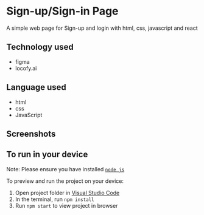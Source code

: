 
  # Sign-up/Sign-in Page
  A simple web page for Sign-up and login with html, css, javascript and react 
  ## Technology used
  * figma
  * locofy.ai
 ## Language used
 * html
 * css
 * JavaScript
 ## Screenshots
 

  ## To run in your device
  Note: Please ensure you have installed <code><a href="https://nodejs.org/en/download/">node js</a></code>

  To preview and run the project on your device:
  1) Open project folder in <a href="https://code.visualstudio.com/download">Visual Studio Code</a>
  2) In the terminal, run `npm install`
  3) Run `npm start` to view project in browser
  
